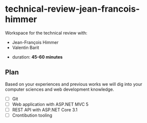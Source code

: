# technical-review-jean-francois-himmer

Workspace for the technical review with:
- Jean-François Himmer
- Valentin Barit

* duration: **45-60 minutes**

## Plan

Based on your experiences and previous works we will dig into your computer sciences and web development knowledge. 

- [ ] Git
- [ ] Web application with ASP.NET MVC 5
- [ ] REST API with ASP.NET Core 3.1
- [ ] Crontibution tooling

